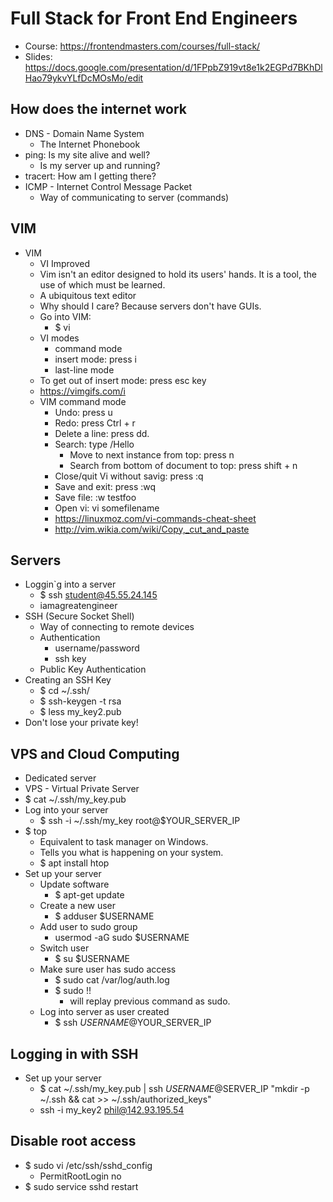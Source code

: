 # Full Stack for Front End Engineers

* Course: <https://frontendmasters.com/courses/full-stack/>
* Slides: <https://docs.google.com/presentation/d/1FPpbZ919vt8e1k2EGPd7BKhDlHao79ykvYLfDcMOsMo/edit>

## How does the internet work

* DNS - Domain Name System
  * The Internet Phonebook
* ping: Is my site alive and well?
  * Is my server up and running?
* tracert: How am I getting there?
* ICMP - Internet Control Message Packet
  * Way of communicating to server (commands)

## VIM

* VIM
  * VI Improved
  * Vim isn't an editor designed to hold its users' hands. It is a tool, the use of which must be learned.
  * A ubiquitous text editor
  * Why should I care? Because servers don't have GUIs.
  * Go into VIM:
    * $ vi
  * VI modes
    * command mode
    * insert mode: press i
    * last-line mode
  * To get out of insert mode: press esc key
  * <https://vimgifs.com/i>
  * VIM command mode
    * Undo: press u
    * Redo: press Ctrl + r
    * Delete a line: press dd.
    * Search: type /Hello
      * Move to next instance from top: press n
      * Search from bottom of document to top: press shift + n
    * Close/quit Vi without savig: press :q
    * Save and exit: press :wq
    * Save file: :w testfoo
    * Open vi: vi somefilename
    * <https://linuxmoz.com/vi-commands-cheat-sheet>
    * <http://vim.wikia.com/wiki/Copy,_cut_and_paste>

## Servers

* Loggin`g into a server
  * $ ssh student@45.55.24.145
  * iamagreatengineer
* SSH (Secure Socket Shell)
  * Way of connecting to remote devices
  * Authentication
    * username/password
    * ssh key
  * Public Key Authentication
* Creating an SSH Key
  * $ cd ~/.ssh/
  * $ ssh-keygen -t rsa
  * $ less my_key2.pub
* Don't lose your private key!

## VPS and Cloud Computing

* Dedicated server
* VPS - Virtual Private Server
* $ cat ~/.ssh/my_key.pub
* Log into your server
  * $ ssh -i ~/.ssh/my_key root@$YOUR_SERVER_IP
* $ top
  * Equivalent to task manager on Windows.
  * Tells you what is happening on your system.
  * $ apt install htop
* Set up your server
  * Update software
    * $ apt-get update
  * Create a new user
    * $ adduser $USERNAME
  * Add user to sudo group
    * usermod -aG sudo $USERNAME
  * Switch user
    * $ su $USERNAME
  * Make sure user has sudo access
    * $ sudo cat /var/log/auth.log
    * $ sudo !!
      * will replay previous command as sudo.
  * Log into server as user created
    * $ ssh $USERNAME@$YOUR_SERVER_IP

## Logging in with SSH

* Set up your server
  * $ cat ~/.ssh/my_key.pub | ssh $USERNAME@$SERVER_IP "mkdir -p ~/.ssh && cat >> ~/.ssh/authorized_keys"
  * ssh -i my_key2 phil@142.93.195.54

## Disable root access

* $ sudo vi /etc/ssh/sshd_config
  * PermitRootLogin no
* $ sudo service sshd restart